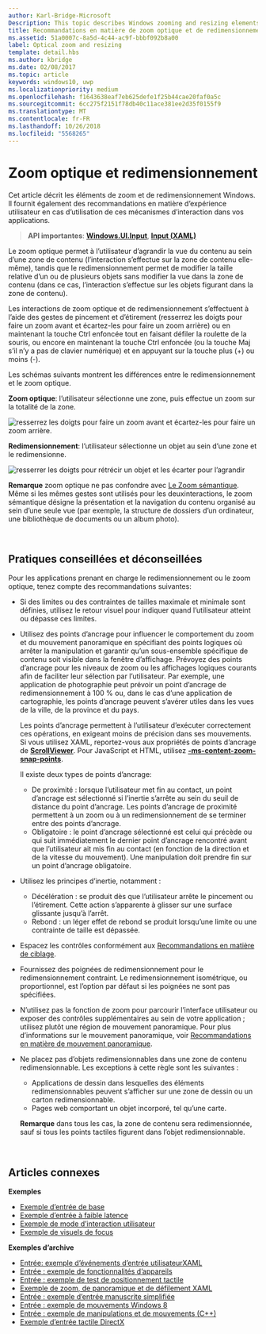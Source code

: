 ```yaml
---
author: Karl-Bridge-Microsoft
Description: This topic describes Windows zooming and resizing elements and provides user experience guidelines for using these interaction mechanisms in your apps.
title: Recommandations en matière de zoom optique et de redimensionnement
ms.assetid: 51a0007c-8a5d-4c44-ac9f-bbbf092b8a00
label: Optical zoom and resizing
template: detail.hbs
ms.author: kbridge
ms.date: 02/08/2017
ms.topic: article
keywords: windows10, uwp
ms.localizationpriority: medium
ms.openlocfilehash: f1643638eaf7eb625defe1f25b44cae20faf0a5c
ms.sourcegitcommit: 6cc275f2151f78db40c11ace381ee2d35f0155f9
ms.translationtype: MT
ms.contentlocale: fr-FR
ms.lasthandoff: 10/26/2018
ms.locfileid: "5568265"
---
```

# <a name="optical-zoom-and-resizing"></a>Zoom optique et redimensionnement



Cet article décrit les éléments de zoom et de redimensionnement Windows. Il fournit également des recommandations en matière d’expérience utilisateur en cas d’utilisation de ces mécanismes d’interaction dans vos applications.

> **API importantes**: [**Windows.UI.Input**](https://msdn.microsoft.com/library/windows/apps/br242084), [**Input (XAML)**](https://msdn.microsoft.com/library/windows/apps/br227994)

Le zoom optique permet à l’utilisateur d’agrandir la vue du contenu au sein d’une zone de contenu (l’interaction s’effectue sur la zone de contenu elle-même), tandis que le redimensionnement permet de modifier la taille relative d’un ou de plusieurs objets sans modifier la vue dans la zone de contenu (dans ce cas, l’interaction s’effectue sur les objets figurant dans la zone de contenu).

Les interactions de zoom optique et de redimensionnement s’effectuent à l’aide des gestes de pincement et d’étirement (resserrez les doigts pour faire un zoom avant et écartez-les pour faire un zoom arrière) ou en maintenant la touche Ctrl enfoncée tout en faisant défiler la roulette de la souris, ou encore en maintenant la touche Ctrl enfoncée (ou la touche Maj s’il n’y a pas de clavier numérique) et en appuyant sur la touche plus (+) ou moins (-).

Les schémas suivants montrent les différences entre le redimensionnement et le zoom optique.

**Zoom optique**: l’utilisateur sélectionne une zone, puis effectue un zoom sur la totalité de la zone.

![resserrez les doigts pour faire un zoom avant et écartez-les pour faire un zoom arrière.](images/areazoom.png)

**Redimensionnement**: l’utilisateur sélectionne un objet au sein d’une zone et le redimensionne.

![resserrer les doigts pour rétrécir un objet et les écarter pour l’agrandir](images/objectresize.png)

**Remarque**  zoom optique ne pas confondre avec [Le Zoom sémantique](../controls-and-patterns/semantic-zoom.md). Même si les mêmes gestes sont utilisés pour les deuxinteractions, le zoom sémantique désigne la présentation et la navigation du contenu organisé au sein d’une seule vue (par exemple, la structure de dossiers d’un ordinateur, une bibliothèque de documents ou un album photo).

 

## <a name="dos-and-donts"></a>Pratiques conseillées et déconseillées


Pour les applications prenant en charge le redimensionnement ou le zoom optique, tenez compte des recommandations suivantes:

-   Si des limites ou des contraintes de tailles maximale et minimale sont définies, utilisez le retour visuel pour indiquer quand l’utilisateur atteint ou dépasse ces limites.
-   Utilisez des points d’ancrage pour influencer le comportement du zoom et du mouvement panoramique en spécifiant des points logiques où arrêter la manipulation et garantir qu’un sous-ensemble spécifique de contenu soit visible dans la fenêtre d’affichage. Prévoyez des points d’ancrage pour les niveaux de zoom ou les affichages logiques courants afin de faciliter leur sélection par l’utilisateur. Par exemple, une application de photographie peut prévoir un point d’ancrage de redimensionnement à 100 % ou, dans le cas d’une application de cartographie, les points d’ancrage peuvent s’avérer utiles dans les vues de la ville, de la province et du pays.

    Les points d’ancrage permettent à l’utilisateur d’exécuter correctement ces opérations, en exigeant moins de précision dans ses mouvements. Si vous utilisez XAML, reportez-vous aux propriétés de points d’ancrage de [**ScrollViewer**](https://msdn.microsoft.com/library/windows/apps/br209527). Pour JavaScript et HTML, utilisez [**-ms-content-zoom-snap-points**](https://msdn.microsoft.com/library/hh771895).

    Il existe deux types de points d’ancrage:

    -   De proximité : lorsque l’utilisateur met fin au contact, un point d’ancrage est sélectionné si l’inertie s’arrête au sein du seuil de distance du point d’ancrage. Les points d’ancrage de proximité permettent à un zoom ou à un redimensionnement de se terminer entre des points d’ancrage.
    -   Obligatoire : le point d’ancrage sélectionné est celui qui précède ou qui suit immédiatement le dernier point d’ancrage rencontré avant que l’utilisateur ait mis fin au contact (en fonction de la direction et de la vitesse du mouvement). Une manipulation doit prendre fin sur un point d’ancrage obligatoire.
-   Utilisez les principes d’inertie, notamment :
    -   Décélération : se produit dès que l’utilisateur arrête le pincement ou l’étirement. Cette action s’apparente à glisser sur une surface glissante jusqu’à l’arrêt.
    -   Rebond : un léger effet de rebond se produit lorsqu’une limite ou une contrainte de taille est dépassée.
-   Espacez les contrôles conformément aux [Recommandations en matière de ciblage](guidelines-for-targeting.md).
-   Fournissez des poignées de redimensionnement pour le redimensionnement contraint. Le redimensionnement isométrique, ou proportionnel, est l’option par défaut si les poignées ne sont pas spécifiées.
-   N’utilisez pas la fonction de zoom pour parcourir l’interface utilisateur ou exposer des contrôles supplémentaires au sein de votre application ; utilisez plutôt une région de mouvement panoramique. Pour plus d’informations sur le mouvement panoramique, voir [Recommandations en matière de mouvement panoramique](guidelines-for-panning.md).
-   Ne placez pas d’objets redimensionnables dans une zone de contenu redimensionnable. Les exceptions à cette règle sont les suivantes :
    -   Applications de dessin dans lesquelles des éléments redimensionnables peuvent s’afficher sur une zone de dessin ou un carton redimensionnable.
    -   Pages web comportant un objet incorporé, tel qu’une carte.

    **Remarque**  dans tous les cas, la zone de contenu sera redimensionnée, sauf si tous les points tactiles figurent dans l’objet redimensionnable.

     

## <a name="related-articles"></a>Articles connexes


**Exemples**
* [Exemple d’entrée de base](http://go.microsoft.com/fwlink/p/?LinkID=620302)
* [Exemple d’entrée à faible latence](http://go.microsoft.com/fwlink/p/?LinkID=620304)
* [Exemple de mode d’interaction utilisateur](http://go.microsoft.com/fwlink/p/?LinkID=619894)
* [Exemple de visuels de focus](http://go.microsoft.com/fwlink/p/?LinkID=619895)

**Exemples d’archive**
* [Entrée: exemple d’événements d’entrée utilisateurXAML](http://go.microsoft.com/fwlink/p/?linkid=226855)
* [Entrée : exemple de fonctionnalités d’appareils](http://go.microsoft.com/fwlink/p/?linkid=231530)
* [Entrée : exemple de test de positionnement tactile](http://go.microsoft.com/fwlink/p/?linkid=231590)
* [Exemple de zoom, de panoramique et de défilement XAML](http://go.microsoft.com/fwlink/p/?linkid=251717)
* [Entrée : exemple d’entrée manuscrite simplifiée](http://go.microsoft.com/fwlink/p/?linkid=246570)
* [Entrée : exemple de mouvements Windows 8](http://go.microsoft.com/fwlink/p/?LinkId=264995)
* [Entrée : exemple de manipulations et de mouvements (C++)](http://go.microsoft.com/fwlink/p/?linkid=231605)
* [Exemple d’entrée tactile DirectX](http://go.microsoft.com/fwlink/p/?LinkID=231627)
 

 




